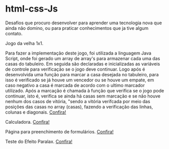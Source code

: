 # html-css-Js

Desafios que procuro desenvolver para aprender uma tecnologia nova que ainda não domino, ou para praticar conhecimentos que ja tive algum contato.

Jogo da velha 1x1. 

Para fazer a implementação deste jogo, foi utilizada a linguagem Java Script, onde foi gerado um array de array's para armazenar cada uma das casas do tabuleiro. Em seguida são declaradas e inicializadas as variáveis de controle para verificação se o jogo deve continuar. Logo após é desenvolvida uma função para marcar a casa desejada no tabuleiro, para isso é verificado se já houve um vencedor ou se houve um empate, em caso negativo a casa é marcada de acordo com o ultimo marcador utilizado. Após a marcação é chamada à função que verifica se o jogo pode continuar, isto é, verifica se ainda há casas sem marcação e se não houve nenhum dos casos de vitória, "sendo a vitória verifcada por meio das posições das casas no array (casas), fazendo a verificação das linhas, colunas e diagonais.
    <a href="https://andersonalbuqq.github.io/Mini-Desafios/jogo%20da%20velha/" target="_blank"> Confira!</a>

Calculadora. <a href="https://andersonalbuqq.github.io/Mini-Desafios/teste%20calculadora/" target="_blank"> Confira!</a>

Página para preenchimento de formulários. <a href="https://andersonalbuqq.github.io/Mini-Desafios/formulario/" target="_blank"> Confira!</a>

Teste do Efeito Paralax. <a href="https://andersonalbuqq.github.io/Mini-Desafios/Parallax/" target="_blank"> Confira!</a>